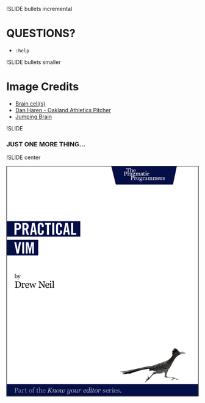 !SLIDE bullets incremental

# QUESTIONS?

* `:help`

!SLIDE bullets smaller

# Image Credits

* [Brain cell(s)](http://www.flickr.com/photos/jepoirrier/954701212/)
* [Dan Haren - Oakland Athletics Pitcher](http://www.flickr.com/photos/adevigal/760240636/)
* [Jumping Brain](http://www.flickr.com/photos/lapolab/2403693037/)
<!--* [White Rook](http://www.flickr.com/photos/pianowow/4319725263/)-->

!SLIDE

### JUST ONE MORE THING...

!SLIDE center

![](../images/prags-cover.png)

